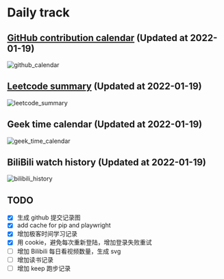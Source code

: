 # Daily track

## [GitHub contribution calendar](https://github.com/j178) (Updated at 2022-01-19)
![github_calendar](https://s2.loli.net/2022/01/19/UAkcZnjR9Ed3tLW.png)

## [Leetcode summary](https://leetcode-cn.com/u/j178) (Updated at 2022-01-19)
![leetcode_summary](https://s2.loli.net/2022/01/19/k6esvoVtmLIxE2a.png)

## Geek time calendar (Updated at 2022-01-19)
![geek_time_calendar](https://s2.loli.net/2022/01/19/dcCR8rS5jQBExLy.png)

## BiliBili watch history (Updated at 2022-01-19)
![bilibili_history]()


## TODO
- [x] 生成 github 提交记录图
- [x] add cache for pip and playwright
- [x] 增加极客时间学习记录
- [x] 用 cookie，避免每次重新登陆，增加登录失败重试
- [ ] 增加 Bilibili 每日看视频数量，生成 svg
- [ ] 增加读书记录
- [ ] 增加 keep 跑步记录
